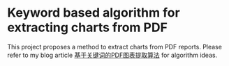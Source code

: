 # Keyword based algorithm for extracting charts from PDF
This project proposes a method to extract charts from PDF reports. Please refer to my blog article [基于关键词的PDF图表提取算法](https://zhuanlan.zhihu.com/p/380770111) for algorithm ideas.
